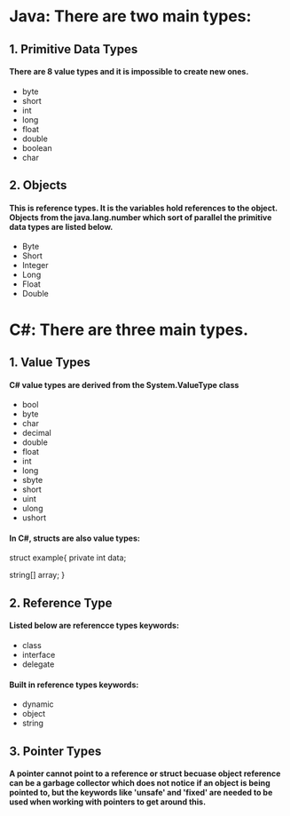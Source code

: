 # Java: There are two main types:
## 1. Primitive Data Types
#### There are 8 value types and it is impossible to create new ones.
  - byte
  - short
  - int
  - long
  - float
  - double
  - boolean
  - char

## 2. Objects 
#### This is reference types. It is the variables hold references to the object. Objects from the java.lang.number which sort of parallel the primitive data types are listed below.
  - Byte 
  - Short
  - Integer
  - Long
  - Float
  - Double

# C#: There are three main types.
## 1. Value Types
#### C# value types are derived from the System.ValueType class
  - bool
  - byte
  - char
  - decimal
  - double
  - float
  - int
  - long
  - sbyte
  - short
  - uint
  - ulong
  - ushort
#### In C#, structs are also value types:
struct example{
  private int data;
  
  string[] array;
}

 ## 2. Reference Type
 #### Listed below are referencce types keywords:
   - class
   - interface
   - delegate
#### Built in reference types keywords:
   - dynamic
   - object
   - string

## 3. Pointer Types
#### A pointer cannot point to a reference or struct becuase object reference can be a garbage collector which does not notice if an object is being pointed to, but the keywords like 'unsafe' and 'fixed' are needed to be used when working with pointers to get around this.
